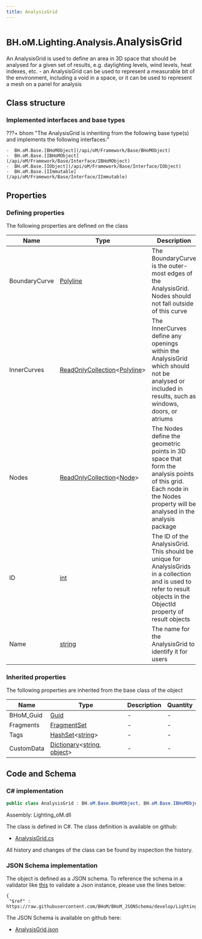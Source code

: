 ```yaml
---
title: AnalysisGrid
---
```


# <small>BH.oM.Lighting.Analysis.</small>**AnalysisGrid**

An AnalysisGrid is used to define an area in 3D space that should be analysed for a given set of results, e.g. daylighting levels, wind levels, heat indexes, etc. - an AnalysisGrid can be used to represent a measurable bit of the environment, including a void in a space, or it can be used to represent a mesh on a panel for analysis

## Class structure

### Implemented interfaces and base types

???+ bhom "The AnalysisGrid is inheriting from the following base type(s) and implements the following interfaces:"

    -  BH.oM.Base.[BHoMObject](/api/oM/Framework/Base/BHoMObject)
    -  BH.oM.Base.[IBHoMObject](/api/oM/Framework/Base/Interface/IBHoMObject)
    -  BH.oM.Base.[IObject](/api/oM/Framework/Base/Interface/IObject)
    -  BH.oM.Base.[IImmutable](/api/oM/Framework/Base/Interface/IImmutable)


## Properties



### Defining properties

The following properties are defined on the class

| Name             | Type             | Description      | Quantity         |
|------------------|------------------|------------------|------------------|
| BoundaryCurve | [Polyline](/api/oM/Dimensional/Geometry/Curve/Polyline) | The BoundaryCurve is the outer-most edges of the AnalysisGrid. Nodes should not fall outside of this curve | - |
| InnerCurves | [ReadOnlyCollection](https://learn.microsoft.com/en-us/dotnet/api/System.Collections.ObjectModel.ReadOnlyCollection-1?view=netstandard-2.0)&lt;[Polyline](/api/oM/Dimensional/Geometry/Curve/Polyline)&gt; | The InnerCurves define any openings within the AnalysisGrid which should not be analysed or included in results, such as windows, doors, or atriums | - |
| Nodes | [ReadOnlyCollection](https://learn.microsoft.com/en-us/dotnet/api/System.Collections.ObjectModel.ReadOnlyCollection-1?view=netstandard-2.0)&lt;[Node](/api/oM/Analytical/Lighting/Analysis/Node)&gt; | The Nodes define the geometric points in 3D space that form the analysis points of this grid. Each node in the Nodes property will be analysed in the analysis package | - |
| ID | [int](https://learn.microsoft.com/en-us/dotnet/api/System.Int32?view=netstandard-2.0) | The ID of the AnalysisGrid. This should be unique for AnalysisGrids in a collection and is used to refer to result objects in the ObjectId property of result objects | - |
| Name | [string](https://learn.microsoft.com/en-us/dotnet/api/System.String?view=netstandard-2.0) | The name for the AnalysisGrid to identify it for users | - |


### Inherited properties
The following properties are inherited from the base class of the object

| Name             | Type             | Description      | Quantity         |
|------------------|------------------|------------------|------------------|
| BHoM_Guid | [Guid](https://learn.microsoft.com/en-us/dotnet/api/System.Guid?view=netstandard-2.0) | - | - |
| Fragments | [FragmentSet](/api/oM/Framework/Base/FragmentSet) | - | - |
| Tags | [HashSet](https://learn.microsoft.com/en-us/dotnet/api/System.Collections.Generic.HashSet-1?view=netstandard-2.0)&lt;[string](https://learn.microsoft.com/en-us/dotnet/api/System.String?view=netstandard-2.0)&gt; | - | - |
| CustomData | [Dictionary](https://learn.microsoft.com/en-us/dotnet/api/System.Collections.Generic.Dictionary-2?view=netstandard-2.0)&lt;[string](https://learn.microsoft.com/en-us/dotnet/api/System.String?view=netstandard-2.0), [object](https://learn.microsoft.com/en-us/dotnet/api/System.Object?view=netstandard-2.0)&gt; | - | - |


## Code and Schema

### C# implementation

``` C# title="C#"
public class AnalysisGrid : BH.oM.Base.BHoMObject, BH.oM.Base.IBHoMObject, BH.oM.Base.IObject, BH.oM.Base.IImmutable
```

Assembly: Lighting_oM.dll

The class is defined in C#. The class definition is available on github:

- [AnalysisGrid.cs](https://github.com/BHoM/BHoM/blob/develop/Lighting_oM/Analysis\AnalysisGrid.cs)

All history and changes of the class can be found by inspection the history.
### JSON Schema implementation

The object is defined as a JSON schema. To reference the schema in a validator like [this](https://www.jsonschemavalidator.net/) to validate a Json instance, please use the lines below:

``` { .json .copy .select } title="JSON Schema"
{
 "$ref" : https://raw.githubusercontent.com/BHoM/BHoM_JSONSchema/develop/Lighting_oM/Analysis/AnalysisGrid.json}
```

The JSON Schema is available on github here:

- [AnalysisGrid.json](https://github.com/BHoM/BHoM_JSONSchema/blob/develop/Lighting_oM/Analysis/AnalysisGrid.json)
